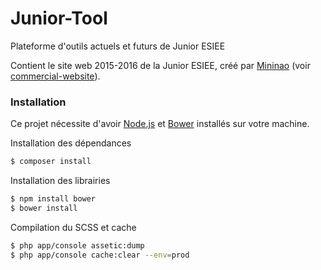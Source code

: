 # Junior-Tool

Plateforme d'outils actuels et futurs de Junior ESIEE

Contient le site web 2015-2016 de la Junior ESIEE, créé par [Mininao][mininao] (voir [commercial-website][git]).

### Installation

Ce projet nécessite d'avoir [Node.js][nodejs] et [Bower][bower] installés sur votre machine.

Installation des dépendances
```sh
$ composer install
```
Installation des librairies
```sh
$ npm install bower
$ bower install
```
Compilation du SCSS et cache
```sh
$ php app/console assetic:dump
$ php app/console cache:clear --env=prod
```

   [git]: <https://github.com/JUNIOR-ESIEE/commercial-website>
   [mininao]: <https://github.com/mininao>
   [nodejs]: <https://nodejs.org>
   [bower]: <http://bower.io>